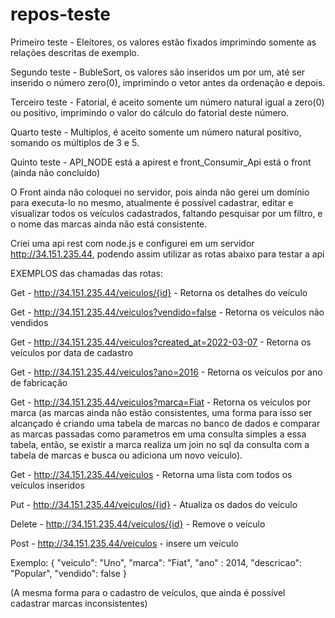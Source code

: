 # repos-teste

Primeiro teste - Eleitores, os valores estão fixados imprimindo somente as relações descritas de exemplo.

Segundo teste - BubleSort, os valores são inseridos um por um, até ser inserido o número zero(0), imprimindo o vetor antes da ordenação e depois.

Terceiro teste - Fatorial, é aceito somente um número natural igual a zero(0) ou positivo, imprimindo o valor do cálculo do fatorial deste número.

Quarto teste - Multiplos, é aceito somente um número natural positivo, somando os múltiplos de 3 e 5.





Quinto teste - API_NODE está a apirest e front_Consumir_Api está o front (ainda não concluído)





O Front ainda não coloquei no servidor, pois ainda não gerei um domínio para executa-lo no mesmo, atualmente é possível cadastrar, editar e visualizar todos os veículos cadastrados, faltando pesquisar por um filtro, e o nome das marcas ainda não está consistente.


Criei uma api rest com node.js e configurei em um servidor http://34.151.235.44, podendo assim utilizar as rotas abaixo para testar a api


EXEMPLOS das chamadas das rotas:

Get - http://34.151.235.44/veiculos/{id} - Retorna os detalhes do veículo

Get - http://34.151.235.44/veiculos?vendido=false - Retorna os veículos não vendidos

Get - http://34.151.235.44/veiculos?created_at=2022-03-07 - Retorna os veículos por data de cadastro

Get - http://34.151.235.44/veiculos?ano=2016 - Retorna os veículos por ano de fabricação

Get - http://34.151.235.44/veiculos?marca=Fiat - Retorna os veículos por marca
(as marcas ainda não estão consistentes, uma forma para isso ser alcançado é criando uma tabela de marcas no banco de dados e comparar as marcas passadas como parametros em uma consulta simples a essa tabela, então, se existir a marca realiza um join no sql da consulta com a tabela de marcas e busca ou adiciona um novo veículo).


Get - http://34.151.235.44/veiculos - Retorna uma lista com todos os veículos inseridos

Put - http://34.151.235.44/veiculos/{id} - Atualiza os dados do veículo

Delete - http://34.151.235.44/veiculos/{id} - Remove o veículo 

Post - http://34.151.235.44/veiculos - insere um veículo

Exemplo:
{
	"veiculo": "Uno",
	"marca": "Fiat",
	"ano" : 2014,
	"descricao": "Popular",
	"vendido": false
}

(A mesma forma para o cadastro de veículos, que ainda é possível cadastrar marcas inconsistentes)
